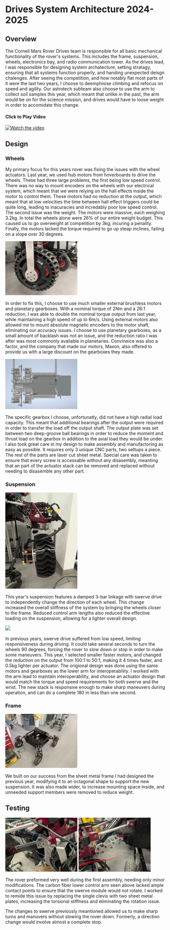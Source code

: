 # Drives System Architecture 2024-2025 #

## Overview ##
The Cornell Mars Rover Drives team is responsible for all basic mechanical functionality of the rover's 
systems. This includes the frame, suspension, wheels, electronics bay, and radio communication tower. 
As the drives lead, I was responsible for designing system archatecture, setting stratagy, ensuring that 
all systems function properly, and handing unexpected deisgn chalenges. After seeing the competition, and 
how notably flat most parts of it were the last two years, I choose to deemphisise climbing and refocus on
speed and agility. Our astrotech subteam also choose to use the arm to collect soil samples this year, which
meant that unlike in the past, the arm would be on for the science mission, and drives would have to loose 
weight in order to accomidate this change.

#### Click to Play Video ####
[![Watch the video](https://img.youtube.com/vi/HoFIuPtQGmM/0.jpg)](https://www.youtube.com/watch?v=HoFIuPtQGmM)

## Design ##

### Wheels ###

My primary focus for this years rover was fixing the issues with the wheel actuators. Last year, we used 
hub motors from hoverboards to drive the wheels. These had three large problems, the first being low speed 
control. There was no way to mount encoders on the wheels with our electrical system, which meant that we
were relying on the hall effects inside the motor to control them. These motors had no reduction at the 
output, which meant that at low velocities the time between hall effect triggers could be quite long, leading 
to inacuracies and incredably poor low speed control. The second issue was the weight. The motors were
massive, each weighing 3.2kg. In total the wheels alone were 26% of our entire weight budget. This caused
us to go overweight at competition by 3kg, incuring a penality. Finally, the motors lacked the torque 
required to go up steap inclines, failing on a slope over 30 degrees.

<img src="/images/Wheel.jpg" width="45%"/>

In order to fix this, I choose to use much smaller external brushless motors and planetary gearboxes. 
With a nominal torque of 2Nm and a 26:1 reduction, I was able to double the nominal torque output from 
last year, while maintaining a high speed of up to 6m/s. Using external motors also allowed me to mount 
absolute magnetic encoders to the motor shaft, eliminating our accuracy issues. I choose to use planetary
gearboxes, as a small amount of backlash was not an issue, and the reduction ratio I was after was most 
commonly available in planetaries. Convineice was also a factor, and the company that made our motors,
Maxon, also offered to provide us with a large discount on the gearboxes they made.

<img src="/images/Wheel actuators.png" width="45%"/>

The specific gearbox I choose, unfortunatly, did not have a high radial load capacity. This meant that 
additional bearings after the output were required in order to transfer the load off the output shaft. 
The output plate was set between two deep-groove ball bearings in order to reduce the moment and thrust 
load on the gearbox in addition to the axial load they would be under. I also took great care in my 
design to make assembly and manufactoring as easy as possible. It requires only 3 unique CNC parts, two 
settups a piece. The rest of the parts are laser cut sheet metal. Special care was taken to ensure that 
every screw is accessable without any disasembly, meanting that an part of the actuator stack can be removed
and replaced without needing to disasemble any other part. 

### Suspension ###

<img src="/images/PXL_20250221_224831193 (1).jpg" width="45%"/>

This year's suspension features a damped 3-bar linkage with swerve drive to independently change the
direction of each wheel. This change increased the overall stiffness of the system by bringing the 
wheels closer to the frame. Reduced control arm lengths also reduced the effective loading on the 
suspension, allowing for a lighter overall design.

<img src="/images/SwerveMoving.gif" width="45%"/>

In previous years, swerve drive suffered from low speed, limiting responsiveness during driving. It 
could take several seconds to turn the wheels 90 degrees, forcing the rover to slow down or stop in 
order to make some maneuvers. This year, I selected smaller faster motors, and changed the reduction
on the output from 100:1 to 50:1, making it 4 times faster, and 0.5kg lighter per actuator. The origional 
design was done using the same motors and gearboxes as the lower arm for interoperabliity. I worked with the 
arm lead to maintain interoperability, and choose an actuator design that would match the torque and 
speed requirements for both swerve and the wrist. The new stack is responsive enough to make sharp maneuvers 
during operation, and can do a complete 180 in less than one second.

### Frame ###

<img src="/images/Drives chassis.jpg" width="45%"/>

We built on our success from the sheet metal frame I had designed the previous year, modifying it to an 
octagonal shape to support the new suspension. It was also made wider, to increase mounting space inside, 
and unneeded support members were removed to reduce weight. 


## Testing ##

<p float="left">
  <img src="/images/CF Link.jpg" width="45%" />
  <img src="/images/sheet metal link.jpg" width="45%" />
</p>

The rover preformed very well during the first assembly, needing only minor modifications. The carbon fiber 
lower control arm seen above lacked ample contact points to ensure that the swerve module would not rotate. 
I worked to remide this issue by replacing the single clevis with two sheet metal plates, increasing the 
torsional stiffness and eliminating the rotation issue. 

The changes to swerve previously meantioned allowed us to make sharp turns and manuvers without slowing the 
rover down. Formerly, a direction change would involve almost a complete stop.










